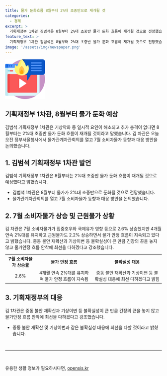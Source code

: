 ```yaml
---
title: 물가 둔화흐름 8월부터 2%대 초중반으로 재개될 것
categories:
  - 경제
excerpt: >
  기획재정부 1차관 김범석은 8월부터 2%대 초중반 물가 둔화 흐름이 재개될 것으로 전망했습니다. 7월 소비자물가는 2.6% 상승했지만 4개월 연속 2%대를 유지하고 근원물가도 2.2% 상승하면서 물가 안정 흐름이 계속되고 있다고 설명했습니다. 추가 충격이 없는 한 물가 상승세가 일시적이라고 강조했습니다.
feature_text: >
  기획재정부 1차관 김범석은 8월부터 2%대 초중반 물가 둔화 흐름이 재개될 것으로 전망했습니다. 7월 소비자물가는 2.6% 상승했지만 4개월 연속 2%대를 유지하고 근원물가도 2.2% 상승하면서 물가 안정 흐름이 계속되고 있다고 설명했습니다. 추가 충격이 없는 한 물가 상승세가 일시적이라고 강조했습니다.
image: '/assets/img/newspaper.png'
---
```


<p><img src="/assets/img/news.png" alt="rentncar 속보" /></p>

<h2>기획재정부 1차관, 8월부터 물가 둔화 예상</h2>

<p data-ke-size="size16">
    김범석 기획재정부 1차관은 기상악화 등 일시적 요인이 해소되고 추가 충격이 없다면 8월부터는 2%대 초중반 물가 둔화 흐름이 재개될 것이라고 말했습니다. 김 차관은 오늘 오전 정부서울청사에서 물가관계차관회의를 열고 7월 소비자물가 동향과 대응 방안을 논의했습니다.
</p>

<h2>1. 김범석 기획재정부 1차관 발언</h2>

<p data-ke-size="size16">김범석 기획재정부 1차관은 8월부터는 2%대 초중반 물가 둔화 흐름이 재개될 것으로 예상했다고 밝혔습니다.</p>

<ul>
    <li>김범석 1차관은 8월부터 물가가 2%대 초중반으로 둔화될 것으로 전망했습니다.</li>
    <li>물가관계차관회의를 열고 7월 소비자물가 동향과 대응 방안을 논의했습니다.</li>
</ul>

<h2>2. 7월 소비자물가 상승 및 근원물가 상황</h2>

<p data-ke-size="size16">김 차관은 7월 소비자물가가 집중호우와 국제유가 영향 등으로 2.6% 상승했지만 4개월 연속 2%대를 유지하고 근원물가도 2.2% 상승하면서 물가 안정 흐름이 지속되고 있다고 밝혔습니다. 중동 불안 재확산과 기상이변 등 불확실성이 큰 만큼 긴장의 끈을 놓지 않고 물가안정 흐름 안착에 최선을 다하겠다고 강조했습니다.</p>

<table>
    <tr>
        <td style="text-align: center; height: 17px;"><b>7월 소비자물가 상승률</b></td>
        <td style="text-align: center; height: 17px;"><b>물가 안정 흐름</b></td>
        <td style="text-align: center; height: 17px;"><b>불확실성 대응</b></td>
    </tr>
    <tr>
        <td style="text-align: center; height: 17px;">2.6%</td>
        <td style="text-align: center; height: 17px;">4개월 연속 2%대를 유지하며 물가 안정 흐름이 지속됨</td>
        <td style="text-align: center; height: 17px;">중동 불안 재확산과 기상이변 등 불확실성 대응에 최선 다하겠다고 밝힘</td>
    </tr>
</table>

<h2>3. 기획재정부의 대응</h2>

<p data-ke-size="size16">김 1차관은 중동 불안 재확산과 기상이변 등 불확실성이 큰 만큼 긴장의 끈을 놓지 않고 물가안정 흐름 안착에 최선을 다하겠다고 강조했습니다.</p>

<ul>
    <li>중동 불안 재확산 및 기상이변과 같은 불확실성 대응에 최선을 다할 것이라고 밝혔습니다.</li>
</ul>

<p data-ke-size="size16">&nbsp;</p>

<hr>

<p data-ke-size="size16">&nbsp;</p>
유용한 생활 정보가 필요하시다면, <a href="https://opensis.kr" rel="dofollow">opensis.kr</a>


